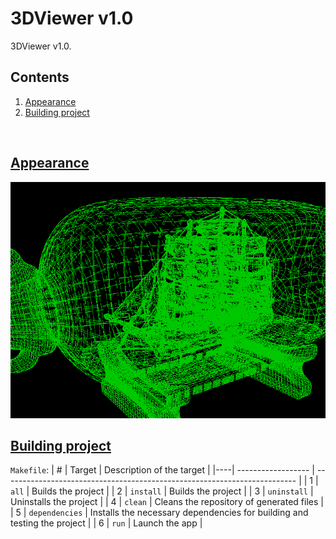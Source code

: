 # 3DViewer v1.0

3DViewer v1.0.


## Contents
1. [Appearance](#appearance)
2. [Building project](#building-project)

<br>

## [Appearance](#3dviewer-v10)

![Viewer](./materials/bootle.gif) <br>

## [Building project](#building-project)
`Makefile`:
| #  | Target             | Description of the target                                                 |
|----| ------------------ | ------------------------------------------------------------------------- |
| 1  | `all`              | Builds the project                                 |
| 2  | `install`          | Builds the project                                                        |
| 3  | `uninstall`        | Uninstalls the project                                                    |
| 4  | `clean`            | Cleans the repository of generated files                                  |
| 5  | `dependencies`     | Installs the necessary dependencies for building and testing the project  |
| 6  | `run`              | Launch the app                                                            |
